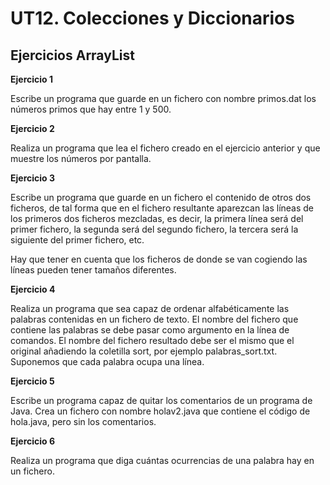 # UT12. Colecciones y Diccionarios

## Ejercicios ArrayList

__Ejercicio 1__

Escribe un programa que guarde en un fichero con nombre primos.dat los números primos que hay entre 1 y 500.

__Ejercicio 2__

Realiza un programa que lea el fichero creado en el ejercicio anterior y que muestre los números por pantalla.

__Ejercicio 3__

Escribe un programa que guarde en un fichero el contenido de otros dos ficheros, de tal forma que en el fichero resultante aparezcan las líneas de los primeros dos ficheros mezcladas, es decir, la primera línea será del primer fichero, la segunda será del segundo fichero, la tercera será la siguiente del primer fichero, etc.

Hay que tener en cuenta que los ficheros de donde se van cogiendo las líneas pueden tener tamaños diferentes.

__Ejercicio 4__

Realiza un programa que sea capaz de ordenar alfabéticamente las palabras contenidas en un fichero de texto. El nombre del fichero que contiene las palabras se debe pasar como argumento en la línea de comandos. El nombre del fichero resultado debe ser el mismo que el original añadiendo la coletilla sort, por ejemplo palabras_sort.txt. Suponemos que cada palabra ocupa una
línea.

__Ejercicio 5__

Escribe un programa capaz de quitar los comentarios de un programa de Java. Crea un fichero con nombre holav2.java que contiene el código de hola.java, pero sin los comentarios.

__Ejercicio 6__

Realiza un programa que diga cuántas ocurrencias de una palabra hay en un fichero.
